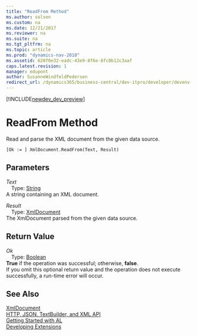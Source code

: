 ```yaml
---
title: "ReadFrom Method"
ms.author: solsen
ms.custom: na
ms.date: 12/21/2017
ms.reviewer: na
ms.suite: na
ms.tgt_pltfrm: na
ms.topic: article
ms.prod: "dynamics-nav-2018"
ms.assetid: 620f0e32-eadc-43e9-8f6e-8fc0b12c3aaf
caps.latest.revision: 1
manager: edupont
author: SusanneWindfeldPedersen
redirect_url: /dynamics365/business-central/dev-itpro/developer/devenv-restapi-overview
---
```


[!INCLUDE[newdev_dev_preview](../includes/newdev_dev_preview.md)]

# ReadFrom Method
Read and parse the XML document from the given data source.  
```  
[Ok := ] XmlDocument.ReadFrom(Text, Result)  
```  
## Parameters
*Text*    
&emsp;Type: [String](../datatypes/devenv-text-data-type.md)  
A string containing an XML document.  
  
*Result*    
&emsp;Type: [XmlDocument](xmldocument-class.md)  
The XmlDocument parsed from the given data source.  
  
## Return Value
*Ok*  
&emsp;Type: [Boolean](../datatypes/devenv-boolean-data-type.md)  
**True** if the operation was successful; otherwise, **false**.  
If you omit this optional return value and the operation does not execute successfully, a run-time error will occur.  
  
## See Also
[XmlDocument](xmldocument-class.md)  
[HTTP, JSON, TextBuilder, and XML API](../devenv-restapi-overview.md)  
[Getting Started with AL](../devenv-get-started.md)  
[Developing Extensions](../devenv-dev-overview.md)  
